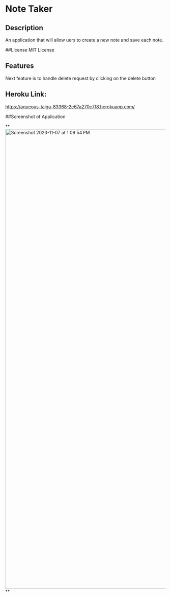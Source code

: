 # Note Taker

## Description
An application that will allow uers to create a new note and save each note.

##License
MIT License

## Features
Next feature is to handle delete request by clicking on the delete button

## Heroku Link:
https://aqueous-taiga-83368-2e67a270c7f8.herokuapp.com/

##Screenshot of Application

**<img width="1440" alt="Screenshot 2023-11-07 at 1 09 54 PM" src="https://github.com/jdardoin/note-tracker-11/assets/141884948/bc4c5b6f-7517-4d76-ae5a-a20375ce9a54">
**
